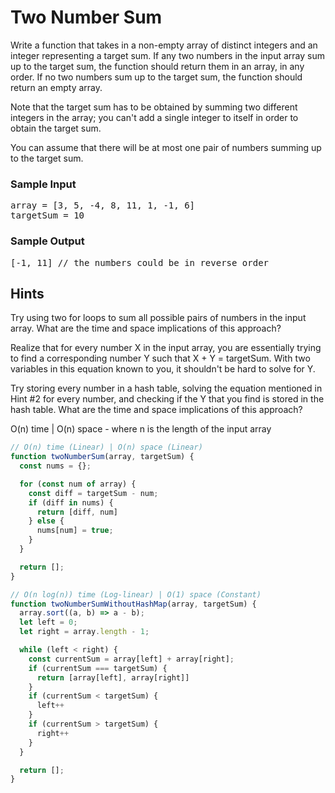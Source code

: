 # Two Number Sum 

<div class="html">
<p>
  Write a function that takes in a non-empty array of distinct integers and an
  integer representing a target sum. If any two numbers in the input array sum
  up to the target sum, the function should return them in an array, in any
  order. If no two numbers sum up to the target sum, the function should return
  an empty array.
</p>
<p>
  Note that the target sum has to be obtained by summing two different integers
  in the array; you can't add a single integer to itself in order to obtain the
  target sum.
</p>
<p>
  You can assume that there will be at most one pair of numbers summing up to
  the target sum.
</p>
<h3>Sample Input</h3>
<pre><span class="CodeEditor-promptParameter">array</span> = [3, 5, -4, 8, 11, 1, -1, 6]
<span class="CodeEditor-promptParameter">targetSum</span> = 10
</pre>
<h3>Sample Output</h3>
<pre>[-1, 11] <span class="CodeEditor-promptComment">// the numbers could be in reverse order</span>
</pre>
</div>

<h2>Hints</h2>

Try using two for loops to sum all possible pairs of numbers in the input array. What are the time and space implications of this approach?


Realize that for every number X in the input array, you are essentially trying to find a corresponding number Y such that X + Y = targetSum. With two variables in this equation known to you, it shouldn't be hard to solve for Y.


Try storing every number in a hash table, solving the equation mentioned in Hint #2 for every number, and checking if the Y that you find is stored in the hash table. What are the time and space implications of this approach?

O(n) time | O(n) space - where n is the length of the input array

```javascript
// O(n) time (Linear) | O(n) space (Linear)
function twoNumberSum(array, targetSum) {
  const nums = {};

  for (const num of array) {
    const diff = targetSum - num;
    if (diff in nums) {
      return [diff, num]
    } else {
      nums[num] = true;
    }
  }

  return [];
}

// O(n log(n)) time (Log-linear) | O(1) space (Constant)
function twoNumberSumWithoutHashMap(array, targetSum) {
  array.sort((a, b) => a - b);
  let left = 0;
  let right = array.length - 1;

  while (left < right) {
    const currentSum = array[left] + array[right];
    if (currentSum === targetSum) {
      return [array[left], array[right]]
    }
    if (currentSum < targetSum) {
      left++
    }
    if (currentSum > targetSum) {
      right++
    }
  }

  return [];
}

```